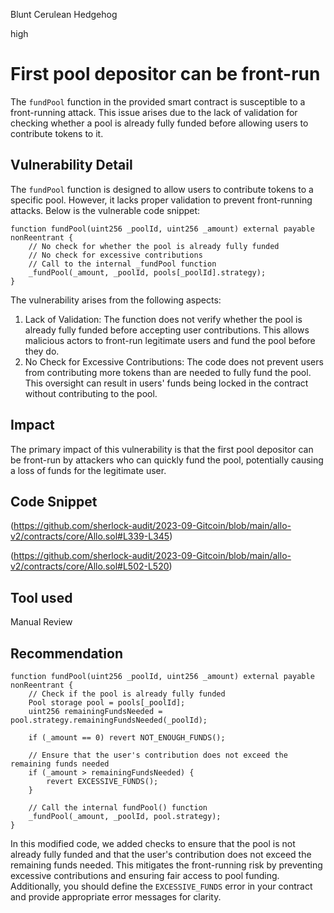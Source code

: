 Blunt Cerulean Hedgehog

high

# First pool depositor can be front-run
The `fundPool` function in the provided smart contract is susceptible to a front-running attack. This issue arises due to the lack of validation for checking whether a pool is already fully funded before allowing users to contribute tokens to it.
## Vulnerability Detail
The `fundPool` function is designed to allow users to contribute tokens to a specific pool. However, it lacks proper validation to prevent front-running attacks. Below is the vulnerable code snippet:
```solidity
function fundPool(uint256 _poolId, uint256 _amount) external payable nonReentrant {
    // No check for whether the pool is already fully funded
    // No check for excessive contributions
    // Call to the internal _fundPool function
    _fundPool(_amount, _poolId, pools[_poolId].strategy);
}
```
The vulnerability arises from the following aspects:
1. Lack of Validation: The function does not verify whether the pool is already fully funded before accepting user contributions. This allows malicious actors to front-run legitimate users and fund the pool before they do.
2. No Check for Excessive Contributions: The code does not prevent users from contributing more tokens than are needed to fully fund the pool. This oversight can result in users' funds being locked in the contract without contributing to the pool.
## Impact
The primary impact of this vulnerability is that the first pool depositor can be front-run by attackers who can quickly fund the pool, potentially causing a loss of funds for the legitimate user.
## Code Snippet
(https://github.com/sherlock-audit/2023-09-Gitcoin/blob/main/allo-v2/contracts/core/Allo.sol#L339-L345)

(https://github.com/sherlock-audit/2023-09-Gitcoin/blob/main/allo-v2/contracts/core/Allo.sol#L502-L520)
## Tool used

Manual Review

## Recommendation
```solidity
function fundPool(uint256 _poolId, uint256 _amount) external payable nonReentrant {
    // Check if the pool is already fully funded
    Pool storage pool = pools[_poolId];
    uint256 remainingFundsNeeded = pool.strategy.remainingFundsNeeded(_poolId);

    if (_amount == 0) revert NOT_ENOUGH_FUNDS();
    
    // Ensure that the user's contribution does not exceed the remaining funds needed
    if (_amount > remainingFundsNeeded) {
        revert EXCESSIVE_FUNDS();
    }

    // Call the internal fundPool() function
    _fundPool(_amount, _poolId, pool.strategy);
}
```
In this modified code, we added checks to ensure that the pool is not already fully funded and that the user's contribution does not exceed the remaining funds needed. This mitigates the front-running risk by preventing excessive contributions and ensuring fair access to pool funding. Additionally, you should define the `EXCESSIVE_FUNDS` error in your contract and provide appropriate error messages for clarity.
